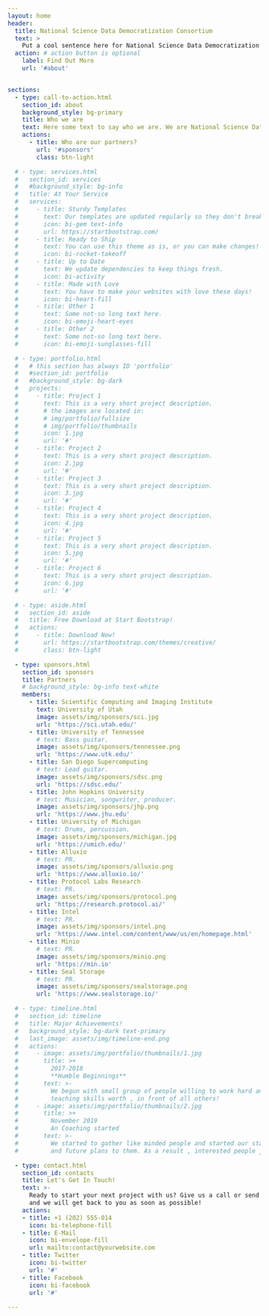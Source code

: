 ```yaml
---
layout: home
header:
  title: National Science Data Democratization Consortium
  text: >
    Put a cool sentence here for National Science Data Democratization Consortium
  action: # action button is optional
    label: Find Out More
    url: '#about'


sections:
  - type: call-to-action.html
    section_id: about
    background_style: bg-primary
    title: Who we are
    text: Here some text to say who we are. We are National Science Data Democratization Consortium, this is who we are, you can write more in here to tell them who we are.
    actions:
      - title: Who are our partners?
        url: '#sponsors'
        class: btn-light

  # - type: services.html
  #   section_id: services
  #   #background_style: bg-info
  #   title: At Your Service
  #   services:
  #     - title: Sturdy Templates
  #       text: Our templates are updated regularly so they don't break.
  #       icon: bi-gem text-info
  #       url: https://startbootstrap.com/
  #     - title: Ready to Ship
  #       text: You can use this theme as is, or you can make changes!
  #       icon: bi-rocket-takeoff
  #     - title: Up to Date
  #       text: We update dependencies to keep things fresh.
  #       icon: bi-activity
  #     - title: Made with Love
  #       text: You have to make your websites with love these days!
  #       icon: bi-heart-fill
  #     - title: Other 1
  #       text: Some not-so long text here.
  #       icon: bi-emoji-heart-eyes
  #     - title: Other 2
  #       text: Some not-so long text here.
  #       icon: bi-emoji-sunglasses-fill

  # - type: portfolio.html
  #   # this section has always ID 'portfolio'
  #   #section_id: portfolio
  #   #background_style: bg-dark
  #   projects:
  #     - title: Project 1
  #       text: This is a very short project description.
  #       # the images are located in:
  #       # img/portfolio/fullsize
  #       # img/portfolio/thumbnails
  #       icon: 1.jpg
  #       url: '#'
  #     - title: Project 2
  #       text: This is a very short project description.
  #       icon: 2.jpg
  #       url: '#'
  #     - title: Project 3
  #       text: This is a very short project description.
  #       icon: 3.jpg
  #       url: '#'
  #     - title: Project 4
  #       text: This is a very short project description.
  #       icon: 4.jpg
  #       url: '#'
  #     - title: Project 5
  #       text: This is a very short project description.
  #       icon: 5.jpg
  #       url: '#'
  #     - title: Project 6
  #       text: This is a very short project description.
  #       icon: 6.jpg
  #       url: '#'

  # - type: aside.html
  #   section_id: aside
  #   title: Free Download at Start Bootstrap!
  #   actions:
  #     - title: Download Now!
  #       url: https://startbootstrap.com/themes/creative/
  #       class: btn-light

  - type: sponsors.html
    section_id: sponsors
    title: Partners
    # background_style: bg-info text-white
    members:
      - title: Scientific Computing and Imaging Institute
        text: University of Utah
        image: assets/img/sponsors/sci.jpg
        url: 'https://sci.utah.edu/'
      - title: University of Tennessee
        # text: Bass guitar.
        image: assets/img/sponsors/tennessee.png
        url: 'https://www.utk.edu/'
      - title: San Diego Supercomputing 
        # text: Lead guitar.
        image: assets/img/sponsors/sdsc.png
        url: 'https://sdsc.edu/'
      - title: John Hopkins University
        # text: Musician, songwriter, producer.
        image: assets/img/sponsors/jhp.png
        url: 'https://www.jhu.edu'
      - title: University of Michigan
        # text: Drums, percussion.
        image: assets/img/sponsors/michigan.jpg
        url: 'https://umich.edu/'
      - title: Alluxio
        # text: PR.
        image: assets/img/sponsors/alluxio.png
        url: 'https://www.alluxio.io/'
      - title: Protocol Labs Research
        # text: PR.
        image: assets/img/sponsors/protocol.png
        url: 'https://research.protocol.ai/'
      - title: Intel
        # text: PR.
        image: assets/img/sponsors/intel.png
        url: 'https://www.intel.com/content/www/us/en/homepage.html'
      - title: Minio
        # text: PR.
        image: assets/img/sponsors/minio.png
        url: 'https://min.io'
      - title: Seal Storage
        # text: PR.
        image: assets/img/sponsors/sealstorage.png
        url: 'https://www.sealstorage.io/'

  # - type: timeline.html
  #   section_id: timeline
  #   title: Major Achievements!
  #   background_style: bg-dark text-primary
  #   last_image: assets/img/timeline-end.png
  #   actions:
  #     - image: assets/img/portfolio/thumbnails/1.jpg
  #       title: >+
  #         2017-2018
  #         **Humble Beginnings**
  #       text: >-
  #         We begun with small group of people willing to work hard and make our
  #         teaching skills worth , in front of all others!
  #     - image: assets/img/portfolio/thumbnails/2.jpg
  #       title: >+
  #         November 2019
  #         An Coaching started
  #       text: >-
  #         We started to gather like minded people and started our stategies
  #         and future plans to them. As a result , interested people joined us!

  - type: contact.html
    section_id: contacts
    title: Let's Get In Touch!
    text: >-
      Ready to start your next project with us? Give us a call or send us an email
      and we will get back to you as soon as possible!
    actions:
    - title: +1 (202) 555-014
      icon: bi-telephone-fill
    - title: E-Mail
      icon: bi-envelope-fill
      url: mailto:contact@yourwebsite.com
    - title: Twitter
      icon: bi-twitter
      url: '#'
    - title: Facebook
      icon: bi-facebook
      url: '#'

---
```


